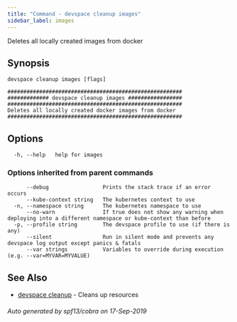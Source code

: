 ```yaml
---
title: "Command - devspace cleanup images"
sidebar_label: images
---
```



Deletes all locally created images from docker

## Synopsis

 
```
devspace cleanup images [flags]
```

```
#######################################################
############# devspace cleanup images #################
#######################################################
Deletes all locally created docker images from docker
#######################################################
```
## Options

```
  -h, --help   help for images
```

### Options inherited from parent commands

```
      --debug                 Prints the stack trace if an error occurs
      --kube-context string   The kubernetes context to use
  -n, --namespace string      The kubernetes namespace to use
      --no-warn               If true does not show any warning when deploying into a different namespace or kube-context than before
  -p, --profile string        The devspace profile to use (if there is any)
      --silent                Run in silent mode and prevents any devspace log output except panics & fatals
      --var strings           Variables to override during execution (e.g. --var=MYVAR=MYVALUE)
```

## See Also

* [devspace cleanup](/docs/cli/commands/devspace_cleanup)	 - Cleans up resources

###### Auto generated by spf13/cobra on 17-Sep-2019
